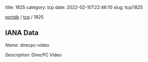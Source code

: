 title: 1825
category: tcp
date: 2022-02-10T22:46:10
slug: tcp/1825

[portdb](/) / [tcp](/category/tcp.html) / 1825


## IANA Data

_Name:_ direcpc-video

_Description:_ DirecPC Video


